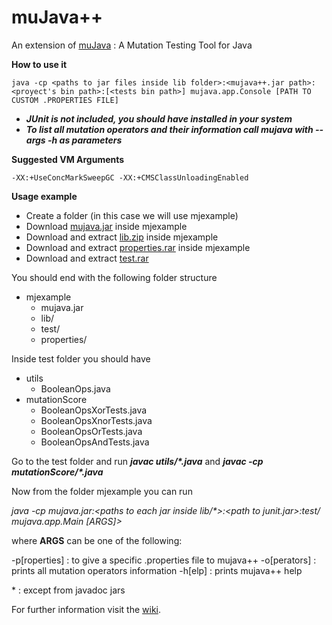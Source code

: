 muJava++
======

An extension of [muJava](https://github.com/tradi/MuJava) : A Mutation Testing Tool for Java

**How to use it**

    java -cp <paths to jar files inside lib folder>:<mujava++.jar path>:<proyect's bin path>:[<tests bin path>] mujava.app.Console [PATH TO CUSTOM .PROPERTIES FILE]

* **_JUnit is not included, you should have installed in your system_**
* **_To list all mutation operators and their information call mujava with --args -h as parameters_**

**Suggested VM Arguments**

    -XX:+UseConcMarkSweepGC -XX:+CMSClassUnloadingEnabled

**Usage example**

* Create a folder (in this case we will use mjexample)
* Download [mujava.jar](https://github.com/saiema/MuJava/releases/download/1.5/mujava.jar) inside mjexample
* Download and extract [lib.zip](https://github.com/saiema/MuJava/releases/download/1.5/lib.zip) inside mjexample
* Download and extract [properties.rar](https://github.com/saiema/MuJava/releases/download/1.5/properties.rar) inside mjexample
* Download and extract [test.rar](https://github.com/saiema/MuJava/releases/download/1.3/test.rar)

You should end with the following folder structure

* mjexample
  * mujava.jar
  * lib/
  * test/
  * properties/

Inside test folder you should have

* utils
  * BooleanOps.java
* mutationScore
  * BooleanOpsXorTests.java
  * BooleanOpsXnorTests.java
  * BooleanOpsOrTests.java
  * BooleanOpsAndTests.java

Go to the test folder and run **_javac utils/*.java_** and **_javac -cp <path to junit> mutationScore/*.java_**

Now from the folder mjexample you can run

_java -cp mujava.jar:\<paths to each jar inside lib/\*\>:\<path to junit.jar\>:test/ mujava.app.Main \[ARGS]>_

where **ARGS** can be one of the following:

-p[roperties] : to give a specific .properties file to mujava++
-o[perators] : prints all mutation operators information
-h[elp] : prints mujava++ help

\* : except from javadoc jars

For further information visit the [wiki](https://github.com/saiema/MuJava/wiki/muJavapp).
